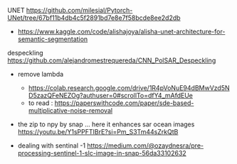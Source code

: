 UNET 
https://github.com/milesial/Pytorch-UNet/tree/67bf11b4db4c5f2891bd7e8e7f58bcde8ee2d2db
- https://www.kaggle.com/code/alishajoya/alisha-unet-architecture-for-semantic-segmentation



despeckling 
https://github.com/alejandromestrequereda/CNN_PolSAR_Despeckling

- remove lambda
  - https://colab.research.google.com/drive/1R4pVoNuE94dBMwVzd5ND5zazQFeNEZOg?authuser=0#scrollTo=dfY4_mAfdEUe
  - to read : https://paperswithcode.com/paper/sde-based-multiplicative-noise-removal
  


- the zip to npy by snap ... here it enhances sar ocean images 
https://youtu.be/Y1sPPFTIBrE?si=Pm_S3Tm44sZrkQtB

- dealing with sentinal -1
  https://medium.com/@ozaydnesra/pre-processing-sentinel-1-slc-image-in-snap-56da33102632

